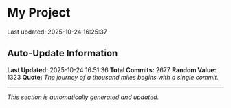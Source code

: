 # My Project


Last updated: 2025-10-24 16:25:37




























































































































































































































































































































































































































































































































































































































































































































































































































































































































































































































































































































































































































































































































































































































































































































































































































































































































































































































































































































































































































































































































































































































































































































































































































































































































































































































































































































































































































































































































































































































































































































































































## Auto-Update Information

**Last Updated:** 2025-10-24 16:51:36
**Total Commits:** 2677
**Random Value:** 1323
**Quote:** _The journey of a thousand miles begins with a single commit._

---
_This section is automatically generated and updated._